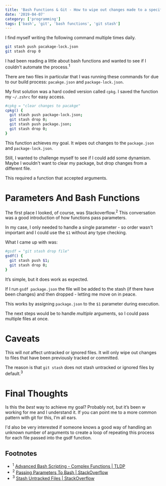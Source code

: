 ```yaml
---
title: 'Bash Functions & Git - How to wipe out changes made to a specific file'
date: '2019-04-07'
category: ['programming']
tags: ['bash', 'git', 'bash functions', 'git stash']
---
```


I find myself writing the following command multiple times daily.

```bash
git stash push pacakage-lock.json
git stash drop 0
```

I had been reading a little about bash functions and wanted to see if I couldn't automate the process.<sup>1</sup>

There are two files in particular that I was running these commands for due to our build process: `pacakge.json` and `package-lock.json`.

My first solution was a hard coded version called `cpkg`. I saved the function my `~/.zshrc` for easy access.

```bash
#cpkg = "clear changes to pacakge"
cpkg() {
  git stash push package-lock.json;
  git stash drop 0;
  git stash push package.json;
  git stash drop 0;
}
```

This function achieves my goal. It wipes out changes to the `package.json` and `package-lock.json`.

Still, I wanted to challenge myself to see if I could add some dynamism. Maybe I wouldn't want to clear my package, but drop changes from a different file.

This required a function that accepted arguments.

# Parameters And Bash Functions

The first place I looked, of course, was Stackoverflow.<sup>2</sup> This conversation was a good introduction of how functions pass parameters.

In my case, I only needed to handle a single parameter - so order wasn't important and I could use the `$1` without any type checking.

What I came up with was:

```bash
#gsdf = "git stash drop file"
gsdf() {
  git stash push $1;
  git stash drop 0;
}
```

It’s simple, but it does work as expected.

If I run `gsdf package.json` the file will be added to the stash (if there have been changes) and then dropped - letting me move on in peace.

This works by assigning `package.json` to the `$1` parameter during execution.

The next steps would be to handle _multiple_ arguments, so I could pass multiple files at once.

# Caveats

This will _not_ affect untracked or ignored files. It will only wipe out changes to files that have been previously tracked or committed.

The reason is that `git stash` does not stash untracked or ignored files by default.<sup>3</sup>

# Final Thoughts

Is this the _best_ way to achieve my goal? Probably not, but it’s been w working for me and I understand it. If you can point me to a more common pattern with git for this, I’m all ears.

I'd also be very interested if someone knows a good way of handling an unknown number of arguments to create a loop of repeating this process for each file passed into the gsdf function.

## Footnotes

-   <sup>1</sup> [Advanced Bash Scripting - Complex Functions | TLDP](http://tldp.org/LDP/abs/html/complexfunct.html)
-   <sup>2</sup> [Passing Parameters To Bash | StackOverflow](https://stackoverflow.com/questions/6212219/passing-parameters-to-a-bash-function)
-   <sup>3</sup> [Stash Untracked Files | StackOverflow](https://stackoverflow.com/questions/835501/how-do-you-stash-an-untracked-file)
